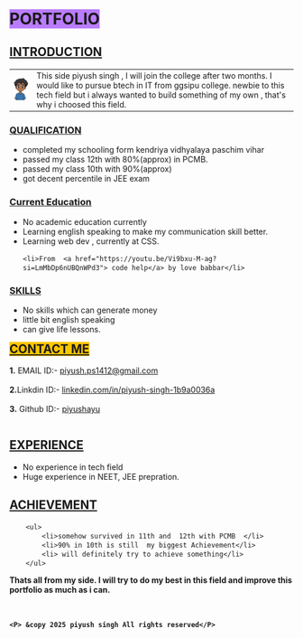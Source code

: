 <!DOCTYPE html>
<html lang="en">
<head>
    <meta charset="UTF-8">
    <meta name="viewport" content="width=device-width, initial-scale=1.0">
    <title>Document</title>
</head>
<body> 


 <span> 
    <h1 style=" background-color: rgba(123, 0, 255, 0.51); display: inline;" > PORTFOLIO</h1>
</span>

<div>
<h2><u> INTRODUCTION </u></h2>
<table>
<tr>
    <td><img src="photo.png" alt="piyush" width="100"></td>
    <td> <span> This side piyush singh , I will join the college after two months. I would like to pursue btech in IT from ggsipu college. newbie to this tech field but i always wanted to build something of  my own , that's why i choosed this field. </span></td>
</tr>

</table>
</div>


<div>
<h3> <u>QUALIFICATION</u></h3>
<ul>
    <li> completed my schooling form kendriya vidhyalaya paschim vihar</li>
    <li>passed my class 12th with 80%(approx) in PCMB.</li>
    <li>passed my class 10th with 90%(approx)</li>
    <li> got decent percentile in JEE exam</li>
</ul>

</div>
<h3><U> Current Education </U></h3>

<ul>
    <li>No academic education currently</li>
    <li> Learning english speaking to make my communication skill better.</li>
    <li> Learning web dev , currently at CSS. </li>
    
    <li>From  <a href="https://youtu.be/Vi9bxu-M-ag?si=LmMbDp6nUBQnWPd3"> code help</a> by love babbar</li>
</ul>
<div>

<h3><U>SKILLS</U></h3>

<ul>
<li>
  No skills which can generate money
</li>
<li>little bit  english speaking</li>
<li>can give life lessons.</li>


</ul>

</div>

<div>
<h2 style="background-color: rgb(252, 197, 0); display: inline;"><u> CONTACT ME </u></h2>
<br>
<br>

<table>

<tr><b>1.</b> EMAIL ID:-
    
</tr><a href="https://www.google.com">piyush.ps1412@gmail.com</a>
<tr> 
    
</tr>
<br>
<br>

<tr> <b>2.</b>Linkdin ID:-
</tr>
 <tr> <a href="https://www.linkedin.com/">linkedin.com/in/piyush-singh-1b9a0036a</a></tr>
<br>
<br>
<tr><b>3.</b> Github ID:- </tr>
<tr> <a href="https://github.com">piyushayu</a></tr>


</table>


</div>

<div>
<h2><u> EXPERIENCE </u></h2>
<ul>
<li>No experience in tech field </li>
<li>Huge experience in NEET, JEE prepration.</li>

</ul>

</div>

<div>
    <h2><U> ACHIEVEMENT </u></h2>

        <ul>
            <li>somehow survived in 11th and  12th with PCMB  </li>
            <li>90% in 10th is still  my biggest Achievement</li>
            <li> will definitely try to achieve something</li>
        </ul>

</div>


<P> <b>Thats all from my side. I  will try to do  my best in this field and  improve this portfolio as  much  as i can.  </P>
<br>


<footer>

    <P> &copy 2025 piyush singh All rights reserved</P>
</footer>


</body>
</html>
